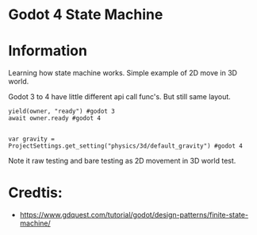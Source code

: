 # Godot 4 State Machine

# Information
  Learning how state machine works. Simple example of 2D move in 3D world.
  
  Godot 3 to 4 have little different api call func's. But still same layout.
```
yield(owner, "ready") #godot 3
await owner.ready #godot 4


var gravity = ProjectSettings.get_setting("physics/3d/default_gravity") #godot 4

```  
  Note it raw testing and bare testing as 2D movement in 3D world test.
  
# Credtis:
 * https://www.gdquest.com/tutorial/godot/design-patterns/finite-state-machine/